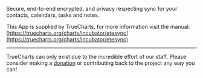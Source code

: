 Secure, end-to-end encrypted, and privacy respecting sync for your contacts, calendars, tasks and notes.

This App is supplied by TrueCharts, for more information visit the manual: [https://truecharts.org/charts/incubator/etesync](https://truecharts.org/charts/incubator/etesync)

---

TrueCharts can only exist due to the incredible effort of our staff.
Please consider making a [donation](https://truecharts.org/about/sponsor) or contributing back to the project any way you can!

